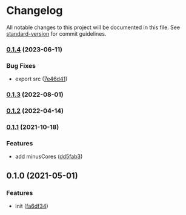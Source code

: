 # Changelog

All notable changes to this project will be documented in this file. See [standard-version](https://github.com/conventional-changelog/standard-version) for commit guidelines.

### [0.1.4](https://github.com/BlackGlory/hardware-concurrency/compare/v0.1.3...v0.1.4) (2023-06-11)


### Bug Fixes

* export src ([7e46d41](https://github.com/BlackGlory/hardware-concurrency/commit/7e46d419b7e1114c40d65f140bc1b1231e25b623))

### [0.1.3](https://github.com/BlackGlory/hardware-concurrency/compare/v0.1.2...v0.1.3) (2022-08-01)

### [0.1.2](https://github.com/BlackGlory/hardware-concurrency/compare/v0.1.1...v0.1.2) (2022-04-14)

### [0.1.1](https://github.com/BlackGlory/hardware-concurrency/compare/v0.1.0...v0.1.1) (2021-10-18)


### Features

* add minusCores ([dd5fab3](https://github.com/BlackGlory/hardware-concurrency/commit/dd5fab3c583258522aa39f2c8744960b76d11734))

## 0.1.0 (2021-05-01)


### Features

* init ([fa6df34](https://github.com/BlackGlory/hardware-concurrency/commit/fa6df346ad1d328d0b8f0a2c89a4ec1c6a567c21))
